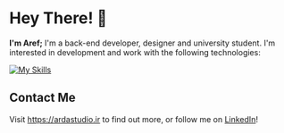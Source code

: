 # Hey There! 👋

**I'm Aref;** I'm a back-end developer, designer and university student. I'm interested in development and work with the following technologies:

[![My Skills](https://skillicons.dev/icons?i=py,c,java,mongodb,django,flask)](#)

## Contact Me

Visit <https://ardastudio.ir> to find out more, or follow me on [LinkedIn](https://www.linkedin.com/in/aref-daei)!

<!---
- 👋 Hi, I’m @aref-daei
- 👀 I’m interested in ...
- 🌱 I’m currently learning ...
- 💞️ I’m looking to collaborate on ...
- 📫 How to reach me ...
- 😄 Pronouns: ...
- ⚡ Fun fact: ...
--->
